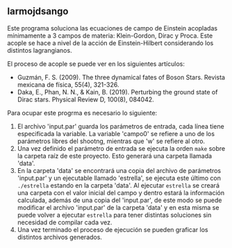 ## larmojdsango

Este programa soluciona las ecuaciones de campo de Einstein acopladas mínimamente a 3 campos de materia: Klein-Gordon, Dirac y Proca. Este acople se hace a nivel de la acción de Einstein-Hilbert considerando los distintos lagrangianos.

El proceso de acople se puede ver en los siguientes artículos:
- Guzmán, F. S. (2009). The three dynamical fates of Boson Stars. Revista mexicana de física, 55(4), 321-326.
- Daka, E., Phan, N. N., & Kain, B. (2019). Perturbing the ground state of Dirac stars. Physical Review D, 100(8), 084042.

Para ocupar este progrma es necesario lo siguiente:
1. El archivo \'input.par\' guarda los parámetros de entrada, cada línea tiene especificada la variable. La variable \'campo0\' se refiere a uno de los parámetros libres del shootng, mientras que \'w\' se refiere al otro.
2. Una vez definido el parámetro de entrada se ejecuta la orden `make` sobre la carpeta raíz de este proyecto. Esto generará una carpeta llamada \'data\'.
3. En la carpeta \'data\' se encontrará una copia del archivo de parámetros \'input.par\' y un ejecutable llamado \'estrella\', se ejecuta este último con `./estrella` estando en la carpeta \'data\'. Al ejecutar `estrella` se creará una carpeta con el valor inicial del campo y dentro estará la información calculada, además de una copia del \'input.par\', de este modo se puede modificar el archivo \'input.par\' de la carpeta \'data\' y en esta misma se puede volver a ejecutar `estrella` para tener distintas soluciones sin necesidad de compilar cada vez.
4. Una vez terminado el proceso de ejecución se pueden graficar los distintos archivos generados.
